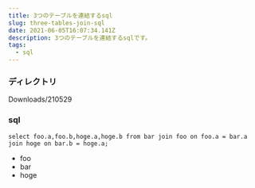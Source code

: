 ```yaml
---
title: 3つのテーブルを連結するsql
slug: three-tables-join-sql
date: 2021-06-05T16:07:34.141Z
description: 3つのテーブルを連結するsqlです。
tags:
  - sql
---
```

### ディレクトリ

Downloads/210529

### sql

```
select foo.a,foo.b,hoge.a,hoge.b from bar join foo on foo.a = bar.a
join hoge on bar.b = hoge.a;
```

- foo
- bar
- hoge
